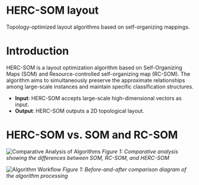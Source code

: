 # HERC-SOM layout
Topology-optimized layout algorithms based on self-organizing mappings.

# Introduction
<!-- HERC-SOM是一种基于SOM（自组织映射）与RC-SOM的布局优化算法。该算法旨在同时保持实例间的近似关系以及特定的分类结构。
输入：HERC-SOM接受大规模高维向量作为输入。
输出：它能够生成反映数据内在拓扑结构的布局结果。
-->
HERC-SOM is a layout optimization algorithm based on Self-Organizing Maps (SOM) and Resource-controlled self-organizing map (RC-SOM). The algorithm aims to simultaneously preserve the approximate relationships among large-scale instances and maintain specific classification structures.

- **Input**: HERC-SOM accepts large-scale high-dimensional vectors as input.
- **Output**: HERC-SOM outputs a 2D topological layout.

# HERC-SOM vs. SOM and RC-SOM


![Comparative Analysis of Algorithms](./images/comparison_chart.png)
*Figure 1: Comparative analysis showing the differences between SOM, RC-SOM, and HERC-SOM*

![Algorithm Workflow](./images/workflow.png)
*Figure 1: Before-and-after comparison diagram of the algorithm processing*
